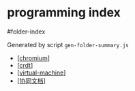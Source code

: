 programming index
===
#folder-index

Generated by script `gen-folder-summary.js`

- [[chromium]]
- [[crdt]]
- [[virtual-machine]]
- [[协同文档]]
<!--end-generated-->

[//begin]: # "Autogenerated link references for markdown compatibility"
[chromium]: programming/chromium "Chromium"
[crdt]: programming/crdt "CRDT Conflict-free replicated data type"
[virtual-machine]: programming/virtual-machine "Virtual Machine"
[协同文档]: programming/协同文档 "协同文档 - Collaborative Editing Documents"
[//end]: # "Autogenerated link references"
